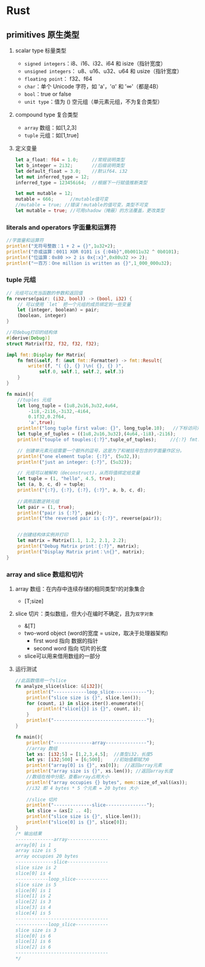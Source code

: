 # Rust

## primitives 原生类型

1. scalar type 标量类型
    + `signed integers`：i8、i16、i32、i64 和 isize（指针宽度）
    + `unsigned integers`： u8、u16、u32、u64 和 usize（指针宽度）
    + `floating point`： f32、f64
    + `char`：单个 Unicode 字符，如 'a'，'α' 和 '∞'（都是4B）
    + `bool`：true or false
    + `unit type`：值为 () 空元组（单元素元组，不为复合类型）
2. compound type 复合类型
    + `array` 数组：如[1,2,3]
    + `tuple` 元组：如[1,true]
3. 定义变量

    ```rust
    let a_float: f64 = 1.0;     //常规说明类型
    let b_integer = 2i32;       //后缀说明类型
    let default_float = 3.0;    //默认f64、i32
    let mut inferred_type = 12;
    inferred_type = 123456i64;  //根据下一行赋值推断类型
    
    let mut mutable = 12;
    mutable = 666;      //mutable值可变
    //mutable = true; //错误！mutable的值可变，类型不可变
    let mutable = true; //可用shadow（掩蔽）的方法覆盖，更改类型
    ```

### literals and operators 字面量和运算符

```rust
//字面量和运算符
println!("无符号整数：1 + 2 = {}",1u32+2);
println!("亦或运算：0011 XOR 0101 is {:04b}",0b0011u32 ^ 0b0101);
println!("位运算：0x80 >> 2 is 0x{:x}",0x80u32 >> 2);
println!("一百万：One million is written as {}",1_000_000u32);
```

### tuple 元组

```rust
// 元组可以充当函数的参数和返回值
fn reverse(pair: (i32, bool)) -> (bool, i32) {
    // 可以使用 `let` 把一个元组的成员绑定到一些变量
    let (integer, boolean) = pair;
    (boolean, integer)
}

//可debug打印的结构体
#[derive(Debug)]
struct Matrix(f32, f32, f32, f32);

impl fmt::Display for Matrix{
    fn fmt(&self, f: &mut fmt::Formatter) -> fmt::Result{
        write!(f, "( {}, {} )\n( {}, {} )",
            self.0, self.1, self.2, self.3)
    }
}

fn main(){
    //tuples 元组
    let long_tuple = (1u8,2u16,3u32,4u64,
        -1i8,-2i16,-3i32,-4i64,
        0.1f32,0.2f64,
        'a',true);
    println!("long tuple first value: {}", long_tuple.10);   //下标访问元组
    let tuple_of_tuples = ((1u8,2u16,3u32),(4u64,-1i8),-2i16);
    println!("touple of touples:{:?}",tuple_of_tuples);     //{:?} fmt::Debug打印元组，很长元组无法打印

    // 创建单元素元组需要一个额外的逗号，这是为了和被括号包含的字面量作区分。
    println!("one element tuple: {:?}", (5u32,));
    println!("just an integer: {:?}", (5u32));

    // 元组可以被解构（deconstruct)，从而将值绑定给变量
    let tuple = (1, "hello", 4.5, true);
    let (a, b, c, d) = tuple;
    println!("{:?}, {:?}, {:?}, {:?}", a, b, c, d);
    
    //调用函数逆转元组
    let pair = (1, true);
    println!("pair is {:?}", pair);
    println!("the reversed pair is {:?}", reverse(pair));


    //创建结构体实例并打印
    let matrix = Matrix(1.1, 1.2, 2.1, 2.2);
    println!("Debug Matrix print：{:?}", matrix);
    println!("Display Matrix print：\n{}", matrix);
}
```

### array and slice 数组和切片

1. array 数组：在内存中连续存储的相同类型`T`的对象集合
    + [T;size]
2. slice 切片：类似数组，但大小在编时不确定，且为`双字对象`
    + &[T]
    + two-word object (word的宽度 = usize，取决于处理器架构)
        + first word 指向 数据的指针
        + second word 指向 切片的长度
    + slice可以用来借用数组的一部分
3. 运行测试

    ```rust
    //此函数借用一个slice
    fn analyze_slice(slice: &[i32]){
        println!("------------loop_slice------------");
        println!("slice size is {}", slice.len());
        for (count, i) in slice.iter().enumerate(){
            println!("slice[{}] is {}", count, i);            
        }
        println!("----------------------------------");
    }

    fn main(){
        println!("--------------array---------------");
        //array 数组
        let xs: [i32;5] = [1,2,3,4,5];  //类型i32，长度5
        let ys: [i32;500] = [6;500];    //初始值都赋为0
        println!("array[0] is {}", xs[0]);  //返回array元素
        println!("array size is {}", xs.len()); //返回array长度
        //数组在栈中分配，查看array占用大小
        println!("array occupies {} bytes", mem::size_of_val(&xs));
        //i32 即 4 bytes * 5 个元素 = 20 bytes 大小
        
        //slice 切片
        println!("--------------slice---------------");
        let slice = &xs[2 .. 4];
        println!("slice size is {}", slice.len());
        println!("slice[0] is {}", slice[0]);
    }
    /* 输出结果
    --------------array---------------
    array[0] is 1
    array size is 5
    array occupies 20 bytes
    --------------slice---------------
    slice size is 2
    slice[0] is 4
    ------------loop_slice------------
    slice size is 5
    slice[0] is 1
    slice[1] is 2
    slice[2] is 3
    slice[3] is 4
    slice[4] is 5
    ----------------------------------
    ------------loop_slice------------
    slice size is 3
    slice[0] is 6
    slice[1] is 6
    slice[2] is 6
    ----------------------------------
    */
    ```

